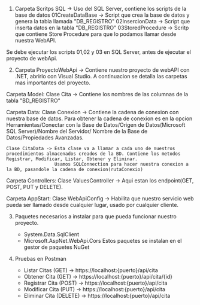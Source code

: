 1. Carpeta Scritps SQL -> Uso del SQL Server, contiene los scripts de la base de datos
  01CreateDataBase -> Script que crea la base de datos y genera la tabla llamada "DB_REGISTRO"
  02InsercionData -> Script que inserta datos en la tabla "DB_REGISTRO"
  03StoredProcedure -> Scritp que contiene Store Procedure para que lo podamos llamar desde nuestra WebAPI.

  Se debe ejecutar los scripts 01,02 y 03 en SQL Server, antes de ejecutar el proyecto de webApi.



2. Carpeta ProyectoWebApi -> Contiene nuestro proyecto de webAPI con .NET, abrirlo con Visual Studio. A continuacion se detalla las carpetas mas importantes del proyecto.

  Carpeta Model:
    Clase Cita -> Contiene los nombres de las columnas de la tabla "BD_REGISTRO"

  Carpeta Data:
    Clase Conexion -> Contiene la cadena de conexion con nuestra base de datos. Para obtener la cadena de conexion es en la opcion Herramientas/Conectar con la Base de Datos/Origen 
                      de Datos(Microsoft SQL Server)/Nombre del Servidor/ Nombre de la Base de Datos/Propiedades Avanzadas.

    Clase CitaData -> Esta clase va a llamar a cada uno de nuestros procedimientos almacenados creados de la BD. Contiene los metodos Registrar, Modificar, Listar, Obtener y Eliminar.
                      Usamos SQLConnection para hacer nuestra conexion a la BD, pasandole la cadena de conexion(rutaConexio)

  Carpeta Controllers: 
    Clase ValuesController -> Aqui estan los endpoint(GET, POST, PUT y DELETE).

  Carpeta AppStart:
    Clase WebApiConfig -> Habilita que nuestro servicio web pueda ser llamado desde cualquier lugar, usado por cualquier cliente.




3. Paquetes necesarios a instalar para que pueda funcionar nuestro proyecto.
   - System.Data.SqlClient
   - Microsoft.AspNet.WebApi.Cors
   Estos paquetes se instalan en el gestor de paquetes NuGet



4. Pruebas en Postman

   - Listar Citas (GET) -> https://localhost:{puerto}/api/cita
   - Obtener Cita (GET) -> https://localhost:{puerto}/api/cita/{id}
   - Registrar Cita (POST) -> https://localhost:{puerto}/api/cita
   - Modificar Cita (PUT) -> https://localhost:{puerto}/api/cita
   - Eliminar Cita (DELETE) -> https://localhost:{puerto}/api/cita
     
   
